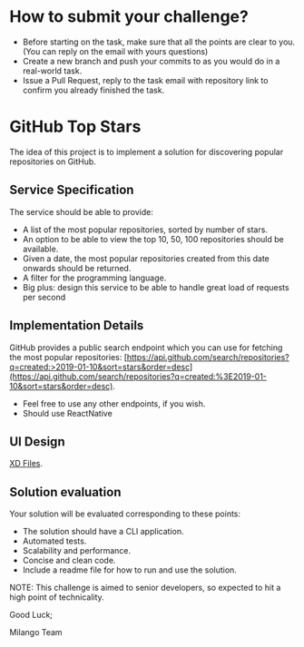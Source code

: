 # How to submit your challenge?

- Before starting on the task, make sure that all the points are clear to you. (You can reply on the email with yours questions)
- Create a new branch and push your commits to as you would do in a real-world task.
- Issue a Pull Request, reply to the task email with repository link to confirm you already finished the task.

# GitHub Top Stars

The idea of this project is to implement a solution for discovering popular repositories on GitHub.

## Service Specification

The service should be able to provide:

- A list of the most popular repositories, sorted by number of stars.
- An option to be able to view the top 10, 50, 100 repositories should be available.
- Given a date, the most popular repositories created from this date onwards should be returned.
- A filter for the programming language.
- Big plus: design this service to be able to handle great load of requests per second

## Implementation Details

GitHub provides a public search endpoint which you can use for fetching the most popular repositories: [https://api.github.com/search/repositories?q=created:>2019-01-10&sort=stars&order=desc](https://api.github.com/search/repositories?q=created:%3E2019-01-10&sort=stars&order=desc).

- Feel free to use any other endpoints, if you wish.
- Should use ReactNative

## UI Design
[XD Files](https://drive.google.com/file/d/1v3hMX5awOcYY3eULlXMrWUWAYqWaBbJy/view?usp=sharing).

## Solution evaluation

Your solution will be evaluated corresponding to these points:

- The solution should have a CLI application.
- Automated tests.
- Scalability and performance.
- Concise and clean code.
- Include a readme file for how to run and use the solution.

NOTE: This challenge is aimed to senior developers, so expected to hit a high point of technicality.

Good Luck;

Milango Team
